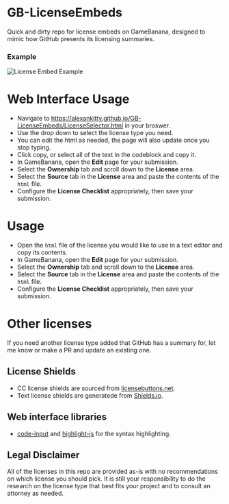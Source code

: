 # GB-LicenseEmbeds
Quick and dirty repo for license embeds on GameBanana, designed to mimic how GitHub presents its licensing summaries.  

### Example

![License Embed Example](https://user-images.githubusercontent.com/11445611/226152174-05aa8fa9-c2c3-488d-8e26-18545e108c96.png)

# Web Interface Usage
* Navigate to https://alexankitty.github.io/GB-LicenseEmbeds/LicenseSelector.html in your broswer.
* Use the drop down to select the license type you need.
* You can edit the html as needed, the page will also update once you stop typing.
* Click copy, or select all of the text in the codeblock and copy it.
* In GameBanana, open the **Edit** page for your submission.
* Select the **Ownership** tab and scroll down to the **License** area.
* Select the **Source** tab in the **License** area and paste the contents of the `html` file.
* Configure the **License Checklist** appropriately, then save your submission.

# Usage
* Open the `html` file of the license you would like to use in a text editor and copy its contents.
* In GameBanana, open the **Edit** page for your submission.
* Select the **Ownership** tab and scroll down to the **License** area.
* Select the **Source** tab in the **License** area and paste the contents of the `html` file.
* Configure the **License Checklist** appropriately, then save your submission.

# Other licenses
If you need another license type added that GitHub has a summary for, let me know or make a PR and update an existing one.

## License Shields
* CC license shields are sourced from [licensebuttons.net](https://licensebuttons.net/).
* Text license shields are generatede from [Shields.io](https://shields.io/).

## Web interface libraries
* [code-input](https://github.com/WebCoder49/code-input) and [highlight-js](https://highlightjs.org) for the syntax highlighting.

## Legal Disclaimer
All of the licenses in this repo are provided as-is with no recommendations on which license you should pick. It is still your responsibility to do the research on the license type that best fits your project and to consult an attorney as needed.
